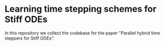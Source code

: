 # Learning time stepping schemes for Stiff ODEs

In this repository we collect the codebase for the paper "Parallel hybrid time steppers for Stiff ODEs".